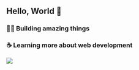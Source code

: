## Hello, World :metal: 

### :technologist: Building amazing things
### :coffee: Learning more about web development

<img src="https://github-readme-stats.vercel.app/api/top-langs/?username=higorcastilho&layout=compact&langs_count=8&theme=dracula" >

<!--
**higorcastilho/higorcastilho** is a ✨ _special_ ✨ repository because its `README.md` (this file) appears on your GitHub profile.

